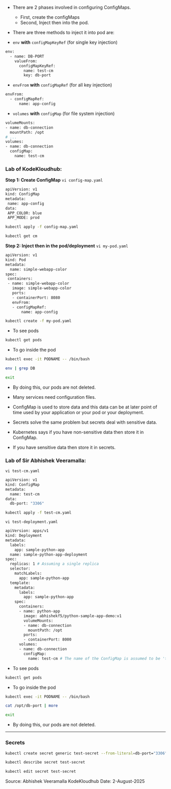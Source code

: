 - There are 2 phases involved in configuring ConfigMaps.
  - First, create the configMaps
  - Second, Inject then into the pod.


- There are three methods to inject it into pod are:
 - `env` **with** `configMapKeyRef` (for single key injection)
```bash
env:
  - name: DB-PORT
    valueFrom:
      configMapKeyRef:
        name: test-cm
        key: db-port
```

       
 - `envFrom` **with** `configMapRef` (for all key injection)

```bash
envFrom:
  - configMapRef:
      name: app-config
```

 - `volumes` **with** `configMap` (for file system injection)

```bash
volumeMounts:
- name: db-connection
  mountPath: /opt
# ...
volumes:
- name: db-connection
  configMap:
    name: test-cm
```



### Lab of KodeKloudhub:
**Step 1: Create ConfigMap**
`vi config-map.yaml`
```bash
apiVersion: v1
kind: ConfigMap
metadata:
 name: app-config
data:
 APP_COLOR: blue
 APP_MODE: prod
```
```bash
kubectl apply -f config-map.yaml
```

```bash
kubectl get cm
```

**Step 2: Inject then in the pod/deployment**
`vi my-pod.yaml`

```bash
apiVersion: v1
kind: Pod
metadata:
  name: simple-webapp-color
spec:
 containers:
 - name: simple-webapp-color
   image: simple-webapp-color
   ports:
   - containerPort: 8080
   envFrom:
   - configMapRef:
       name: app-config
```
```bash
kubectl create -f my-pod.yaml
```




- To see pods
```bash
kubectl get pods
```

- To go inside the pod
```bash
kubectl exec -it PODNAME -- /bin/bash
```

```bash
env | grep DB
```

```bash
exit
```
- By doing this, our pods are not deleted. 









- Many services need configuration files.
- ConfigMap is used to store data and this data can be at later point of time used by your application or your pod or your deployment.
- Secrets solve the same problem but secrets deal with sensitive data. 
- Kubernetes says if you have non-sensitive data then store it in ConfigMap.
- If you have sensitive data then store it in secrets.


### Lab of Sir Abhishek Veeramalla:
`vi test-cm.yaml`
```bash
apiVersion: v1
kind: ConfigMap
metadata:
  name: test-cm
data:
  db-port: "3306"
```

```bash
kubectl apply -f test-cm.yaml
```

`vi test-deployment.yaml`
```bash
apiVersion: apps/v1
kind: Deployment
metadata:
  labels:
    app: sample-python-app
  name: sample-python-app-deployment
spec:
  replicas: 1 # Assuming a single replica
  selector:
    matchLabels:
      app: sample-python-app
  template:
    metadata:
      labels:
        app: sample-python-app
    spec:
      containers:
      - name: python-app
        image: abhishekf5/python-sample-app-demo:v1
        volumeMounts:
        - name: db-connection
          mountPath: /opt
        ports:
        - containerPort: 8000
      volumes:
      - name: db-connection
        configMap:
          name: test-cm # The name of the ConfigMap is assumed to be 'test-cm'
```


- To see pods
```bash
kubectl get pods
```

- To go inside the pod
```bash
kubectl exec -it PODNAME -- /bin/bash
```

```bash
cat /opt/db-port | more
```

```bash
exit
```
- By doing this, our pods are not deleted. 

---
### Secrets

```bash
kubectl create secret generic test-secret --from-literal=db-port="3306"
```
```bash
kubectl describe secret test-secret 
```
```bash
kubectl edit secret test-secret 
```

Source: Abhishek Veeramalla
KodeKloudhub
Date: 2-August-2025
